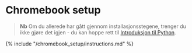 # Chromebook setup

> **Nb** Om du allerede har gått gjennom installasjonsstegene, trenger du ikke gjøre det igjen - du kan hoppe rett til [Introduksjon til Python](../python_introduction/README.md).

{% include "/chromebook_setup/instructions.md" %}